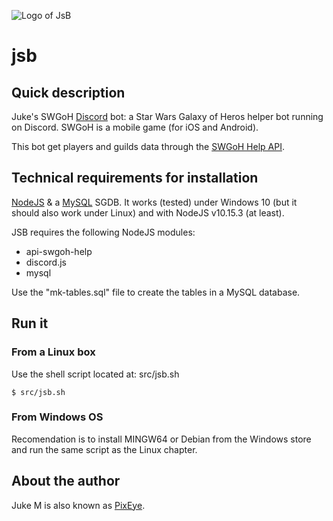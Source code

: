 ![Logo of JsB](Assets/Maul-s-eye_128x128.jpg)

# jsb

## Quick description

Juke's SWGoH [Discord](https://discordapp.com/) bot: a Star Wars Galaxy of Heros helper bot running on Discord. SWGoH is a mobile game (for iOS and Android).

This bot get players and guilds data through the [SWGoH Help API](https://api.swgoh.help/).

## Technical requirements for installation

[NodeJS](https://nodejs.org/en/) & a [MySQL](https://dev.mysql.com/) SGDB.
It works (tested) under Windows 10 (but it should also work under Linux) and with NodeJS v10.15.3 (at least).

JSB requires the following NodeJS modules:

* api-swgoh-help
* discord.js
* mysql

Use the "mk-tables.sql" file to create the tables in a MySQL database.

## Run it

### From a Linux box

Use the shell script located at: src/jsb.sh

    $ src/jsb.sh

### From Windows OS

Recomendation is to install MINGW64 or Debian from the Windows store and run the same script as the Linux chapter.

## About the author

Juke M is also known as [PixEye](http://pixeye.net).
